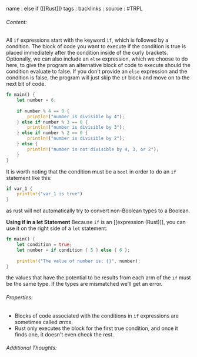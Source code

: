 name : else if ([[Rust]])
tags : 
backlinks : 
source : #TRPL 

###### Content:
All `if` expressions start with the keyword `if`, which is followed by a condition. The block of code you want to execute if the condition is true is placed immediately after the condition inside of the curly brackets. 
Optionally, we can also include an `else` expression, which we choose to do here, to give the program an alternative block of code to execute should the condition evaluate to false. If you don't provide an `else` expression and the condition is false, the program will just skip the `if` block and move on to the next bit of code.

```rust
fn main() {
	let number = 6;
	
	if number % 4 == 0 {
		println!("number is divisible by 4");
	} else if number % 3 == 0 {
		println!("number is divisible by 3");
	} else if number % 2 == 0 {
		println!("number is divisible by 2");
	} else {
		println!("number is not divisible by 4, 3, or 2");
	}
}
```

It is worth noting that the condition must be a `bool` in order to do an `if` statement like this:
```rust
if var_1 {
	println!("var_1 is true")
}
```
as rust will not automatically try to convert non-Boolean types to a Boolean.

**Using if in a let Statement**
Because `if` is an [[expression (Rust)]], you can use it on the right side of a `let` statement:
```rust
fn main() {
	let condition = true;
	let number = if condition { 5 } else { 6 };
	
	println!("The value of number is: {}", number);
}
```
the values that have the potential to be results from each arm of the `if` must be the same type. If the types are mismatched we’ll get an error.

###### Properties:
- Blocks of code associated with the conditions in `if` expressions are sometimes called *arms*.
- Rust only executes the block for the first true condition, and once it finds one, it doesn't even check the rest.

###### Additional Thoughts:

